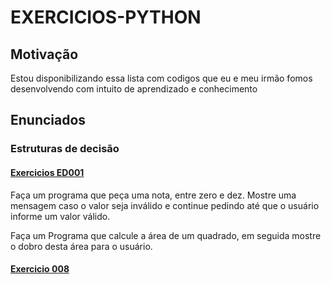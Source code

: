 # EXERCICIOS-PYTHON
## Motivação
Estou disponibilizando essa lista com codigos que eu e meu irmão fomos desenvolvendo com intuito de  aprendizado e conhecimento

## Enunciados
### Estruturas de decisão


#### [Exercicios ED001](exercicios/ED001.py)
Faça um programa que peça uma nota, entre zero e dez. 
Mostre uma mensagem caso o valor seja inválido e continue pedindo 
até que o usuário informe um valor válido.


Faça um Programa que calcule a área de um quadrado, em seguida mostre o dobro
desta área para o usuário.

#### [Exercicio 008](exercicios/008.py)

